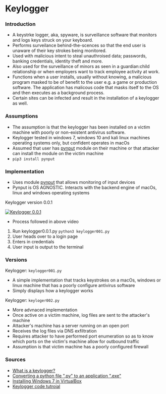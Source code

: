 # Keylogger

### Introduction
* A keystrke logger, aka, spyware, is surveillance software that monitors and logs keys struck on your keyboard.
* Performs surveilance behind-the-scences so that the end user is unaware of their key strokes being monitored.
* Used with malicious intent to steal unauthroised data; passwords, banking credentials, identity theft and more.
* Also used for the surveillance of minors as seen in a guardian:child relationship or when employers want to track employee activity at work.
* Functions when a user installs, usually without knowing, a malicious program masked to be of benefit to the user e.g. a game or production software. The application has malicous code that masks itself to the OS and then executes as a background process. 
* Certain sites can be infected and result in the installation of a keylogger as well.



### Assumptions 
* The assumption is that the keylogger has been installed on a victim machine with poorly or non-existent antivirus software.
* Keylogger tested in windows 7, windows 10 and kali linux machines operating systems only, but confident operates in macOs
* Assumed that user has [pynput](https://pynput.readthedocs.io/en/latest/) module on their machine or that attacker can install the module on the victim machine
* `pip3 install pynput `

### Implementation 
* Uses module [pynput](https://pynput.readthedocs.io/en/latest/) that allows monitoring of input devices 
* Pynput is OS AGNOSTIC. Interacts with the backend engine of macOs, linux and windows operating systems 

Keylogger version 0.0.1

[![Keylogger 0.0.1](https://i.ytimg.com/vi_webp/xNErVYfnJB4/maxresdefault.webp)](https://www.youtube.com/watch?v=xNErVYfnJB4)

* Process followed in above video 
1. Run keylogger0.0.1.py `python3 keylogger001.py`
2. User heads over to a login page
3. Enters in credentials
4. User input is output to the terminal 

### Versions
Keylogger: `keylogger001.py`
* A simple implementation that tracks keystrokes on a macOs, windows or linux machine that has a poorly configure antivirus software 
* Simply displays how a keylogger works 

Keylogger: `keyloger002.py`
* More advnaced implementation
* Once active on a victim machine, log files are sent to the attacker's machine
* Attacker's machine has a server running on an open port 
* Receives the log files via DNS exfiltration 
* Requires attacker to have performed port enumeration so as to know which ports on the victim's machine allow for outbound traffic
* Assumption is that victim machine has a poorly configured firewall

### Sources
* [What is a keylogger?](https://www.mcafee.com/blogs/consumer/family-safety/what-is-a-keylogger/)
* [Converting a python file ".py" to an application ".exe"](https://www.simplifiedpython.net/convert-python-to-exe-tutorial/)
* [Installing Windows 7 in VirtualBox](https://www.buildsometech.com/install-windows-7-on-virtualbox-machine/)
* [Keylogger code tutroial](https://www.youtube.com/watch?v=XKoTwepEzPI)
